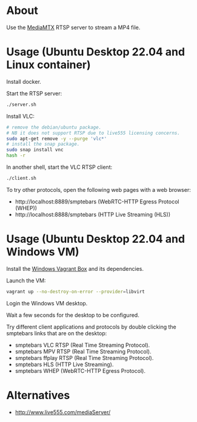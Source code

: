 # About

Use the [MediaMTX](https://github.com/bluenviron/mediamtx) RTSP server to stream a MP4 file.

# Usage (Ubuntu Desktop 22.04 and Linux container)

Install docker.

Start the RTSP server:

```bash
./server.sh
```

Install VLC:

```bash
# remove the debian/ubuntu package.
# NB it does not support RTSP due to live555 licensing concerns.
sudo apt-get remove -y --purge 'vlc*'
# install the snap package.
sudo snap install vnc
hash -r
```

In another shell, start the VLC RTSP client:

```bash
./client.sh
```

To try other protocols, open the following web pages with a web browser:

* http://localhost:8889/smptebars (WebRTC-HTTP Egress Protocol (WHEP))
* http://localhost:8888/smptebars (HTTP Live Streaming (HLS))

# Usage (Ubuntu Desktop 22.04 and Windows VM)

Install the [Windows Vagrant Box](https://github.com/rgl/windows-vagrant) and its dependencies.

Launch the VM:

```bash
vagrant up --no-destroy-on-error --provider=libvirt
```

Login the Windows VM desktop.

Wait a few seconds for the desktop to be configured.

Try different client applications and protocols by double clicking the
smptebars links that are on the desktop:

* smptebars VLC RTSP (Real Time Streaming Protocol).
* smptebars MPV RTSP (Real Time Streaming Protocol).
* smptebars ffplay RTSP (Real Time Streaming Protocol).
* smptebars HLS (HTTP Live Streaming).
* smptebars WHEP (WebRTC-HTTP Egress Protocol).

# Alternatives

* http://www.live555.com/mediaServer/
